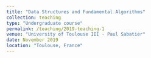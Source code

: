 ```yaml
---
title: "Data Structures and Fundamental Algorithms"
collection: teaching
type: "Undergraduate course"
permalink: /teaching/2019-teaching-1
venue: "University of Toulouse III - Paul Sabatier"
date: November 2019
location: "Toulouse, France"
---
```

